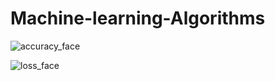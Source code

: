 # Machine-learning-Algorithms

![accuracy_face](https://user-images.githubusercontent.com/22933921/55146802-41467d80-516b-11e9-9f7b-b3e57659662c.png)

![loss_face](https://user-images.githubusercontent.com/22933921/55146902-6cc96800-516b-11e9-915d-a036981e564a.png)
